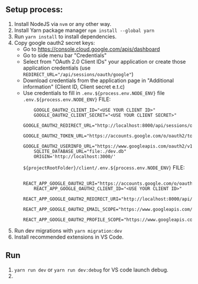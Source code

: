 ## Setup process:

1) Install NodeJS via `nvm` or any other way.
2) Install Yarn package manager `npm install --global yarn`
3) Run `yarn install` to install dependencies.
4) Copy google oauth2 secret keys:
    - Go to https://console.cloud.google.com/apis/dashboard
    - Go to side menu bar "Credentials"
    - Select from "OAuth 2.0 Client IDs" your application or create those application credentials (use `REDIRECT_URL="/api/sessions/oauth/google"`)
    - Download credentials from the application page in "Additional information" (Client ID, Client secret e.t.c)
    - Use credentials to fill in `.env.${process.env.NODE_ENV}` file
        `.env.${process.env.NODE_ENV}` FILE:
        ```
            GOOGLE_OAUTH2_CLIENT_ID="<USE YOUR CLIENT ID>"
            GOOGLE_OAUTH2_CLIENT_SECRET="<USE YOUR CLIENT SECRET>"
            GOOGLE_OAUTH2_REDIRECT_URL="http://localhost:8000/api/sessions/oauth/google"
            GOOGLE_OAUTH2_TOKEN_URL="https://accounts.google.com/o/oauth2/token"
            GOOGLE_OAUTH2_USERINFO_URL="https://www.googleapis.com/oauth2/v1/userinfo"
            SQLITE_DATABASE_URL="file:./dev.db"
            ORIGIN='http://localhost:3000/'
        ```
        `${projectRootFolder}/client/.env.${process.env.NODE_ENV}` FILE:
        ```
            REACT_APP_GOOGLE_OAUTH2_URI="https://accounts.google.com/o/oauth2/v2/auth"
            REACT_APP_GOOGLE_OAUTH2_CLIENT_ID="<USE YOUR CLIENT ID>"
            REACT_APP_GOOGLE_OAUTH2_REDIRECT_URI="http://localhost:8000/api/sessions/oauth/google"
            REACT_APP_GOOGLE_OAUTH2_EMAIL_SCOPE="https://www.googleapis.com/auth/userinfo.email"
            REACT_APP_GOOGLE_OAUTH2_PROFILE_SCOPE="https://www.googleapis.com/auth/userinfo.profile"
        ```
5) Run dev migrations with `yarn migration:dev`
6) Install recommended extensions in VS Code.


## Run

1) `yarn run dev` or `yarn run dev:debug` for VS code launch debug.
2) 
